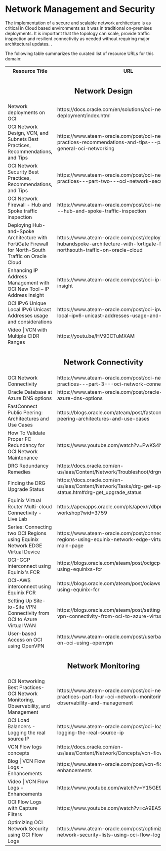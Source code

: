 # Network Management and Security

The implementation of a secure and scalable network architecture is as critical in Cloud based environments as it was in traditional on-premises deployments. It is important that the topology can scale, provide traffic inspection and resilient connectivity as needed without requiring major architectural updates. . 

The following table summarizes the curated list of resource URLs for this domain:
<table>
  <tr>
    <th>Resource Title</th>
    <th>URL</th>
  </tr>
  <tr>
    <td colspan="2" align="center"><h2>Network Design</h2></td>
</tr>
 <tr>
    <td>Network deployments on OCI</td>
    <td>https://docs.oracle.com/en/solutions/oci-network-deployment/index.html</td>
  </tr>
  <tr>
    <td>OCI Network Design, VCN, and Subnets Best Practices, Recommendations, and Tips</td>
    <td> https://www.ateam-oracle.com/post/oci-networking-best-practices-recommendations-and-tips---part-one---general-oci-networking</td>
  </tr>
  <tr>
    <td>OCI Network Security Best Practices, Recommendations, and Tips</td>
    <td>https://www.ateam-oracle.com/post/oci-networking-best-practices---part-two---oci-network-security </td>
  </tr>
  <tr>
    <td>OCI Network Firewall - Hub and Spoke traffic inspection</td>
    <td>https://www.ateam-oracle.com/post/oci-network-firewall---hub-and-spoke-traffic-inspection</td>
  </tr>
  <tr>
    <td>Deploying Hub-and-Spoke Architecture with FortiGate Firewall for North-South Traffic on Oracle Cloud</td>
    <td>https://www.ateam-oracle.com/post/deploying-hubandspoke-architecture-with-fortigate-firewall-for-northsouth-traffic-on-oracle-cloud</td>
  </tr>
  <tr>
    <td>Enhancing IP Address Management with OCI New Tool – IP Address Insight</td>
    <td>https://www.ateam-oracle.com/post/oci-ip-address-insight</td>
  </tr> 
  <tr>
    <td>OCI IPv6 Unique Local IPv6 Unicast Addresses usage and considerations</td>
    <td>https://www.ateam-oracle.com/post/oci-ipv6-unique-local-ipv6-unicast-addresses-usage-and-considerations</td>
  </tr>
  <tr>
    <td>Video | VCN with Multiple CIDR Ranges</td>
    <td>https://youtu.be/HV90CTuMXAM</td>
  </tr>
  <tr>
    <td colspan="2" align="center"><h2>Network Connectivity</h2></td>
</tr>
  <tr>
    <td>OCI Network Connectivity</td>
    <td>https://www.ateam-oracle.com/post/oci-networking-best-practices---part-3---oci-network-connectivity</td>
  </tr>
  <tr>
    <td>Oracle Database at Azure DNS options</td>
    <td>https://www.ateam-oracle.com/post/oracle-database-at-azure-dns-options</td>
  </tr>
  <tr>
    <td>FastConnect Public Peering: Architectures and Use Cases</td>
    <td>https://blogs.oracle.com/ateam/post/fastconnect-public-peering-architectures-and-use-cases</td>
  </tr>
  <tr>
    <td>How To Validate Proper FC Redundancy for OCI Network Maintenance</td>
    <td>https://www.youtube.com/watch?v=PwKS4NpuUKg</td>
  </tr>
  <tr>
    <td>DRG Redundancy Remedies</td>
    <td>https://docs.oracle.com/en-us/iaas/Content/Network/Troubleshoot/drgredundancy.htm</td>
  </tr>
  <tr>
    <td>Finding the DRG Upgrade Status</td>
    <td>https://docs.oracle.com/en-us/iaas/Content/Network/Tasks/drg-get-upgrade-status.htm#drg-get_upgrade_status</td>
  </tr>
  <tr>
    <td>Equinix Virtual Router Multi-cloud Connectivity - Live Lab</td>
    <td>https://apexapps.oracle.com/pls/apex/r/dbpm/livelabs/view-workshop?wid=3759</td>
  </tr>
  <tr>
    <td>Series: Connecting two OCI Regions using Equinix Network EDGE Virtual Device</td>
    <td>https://www.ateam-oracle.com/post/connecting-two-oci-regions-using-equinix-network-edge-virtual-device-main-page</td>
  </tr>
  <tr>
    <td>OCI-GCP interconnect using Equinix's FCR</td>
    <td>https://blogs.oracle.com/ateam/post/ocigcp-interconnect-using-equinixs-fcr</td>
  </tr>
  <tr>
    <td>OCI-AWS interconnect using Equinix FCR</td>
    <td>https://blogs.oracle.com/ateam/post/ociaws-interconnect-using-equinix-fcr</td>
  </tr>
  <tr>
    <td>Setting Up Site-to-Site VPN Connectivity from OCI to Azure Virtual WAN</td>
    <td>https://blogs.oracle.com/ateam/post/setting-up-sitetosite-vpn-connectivity-from-oci-to-azure-virtual-wan</td>
  </tr>
  <tr>
    <td>User-based Access on OCI using OpenVPN</td>
    <td>https://www.ateam-oracle.com/post/userbased-access-on-oci-using-openvpn</td>
  </tr>
  <tr>
    <td colspan="2" align="center"><h2>Network Monitoring</h2></td>
</tr>
<tr>
    <td>OCI Networking Best Practices-OCI Network Monitoring, Observability, and Management</td>
    <td>https://www.ateam-oracle.com/post/oci-networking-best-practices-part-four-oci-network-monitoring-observability-and-management</td>
  </tr>
  <tr>
    <td>OCI Load Balancers - Logging the real source IP</td>
    <td>https://www.ateam-oracle.com/post/oci-load-balancers-logging-the-real-source-ip</td>
  </tr>
  <tr>
    <td>VCN Flow logs concepts</td>
    <td>https://docs.oracle.com/en-us/iaas/Content/Network/Concepts/vcn-flow-logs.htm</td>
  </tr>
  <tr>
    <td>Blog | VCN Flow Logs - Enhancements</td>
    <td>https://www.ateam-oracle.com/post/vcn-flow-log-enhancements</td>
  </tr>
  <tr>
    <td>Video | VCN Flow Logs - Enhancements</td>
    <td>https://www.youtube.com/watch?v=Y15GE9zjxoY</td>
  </tr>
  <tr>
    <td>OCI Flow Logs with Capture Filters</td>
    <td>https://www.youtube.com/watch?v=cA9EA5y6k3c&t=4s</td>
  </tr>
  <tr>
    <td>Optimizing OCI Network Security using OCI Flow Logs</td>
    <td>https://www.ateam-oracle.com/post/optimizing-oci-network-security-lists-using-oci-flow-logs</td>
  </tr>

</table>
